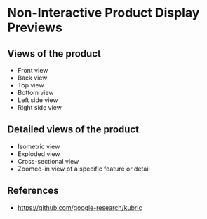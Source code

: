 # Non-Interactive Product Display Previews

## Views of the product

- Front view
- Back view
- Top view
- Bottom view
- Left side view
- Right side view

## Detailed views of the product

- Isometric view
- Exploded view
- Cross-sectional view
- Zoomed-in view of a specific feature or detail

## References

* https://github.com/google-research/kubric
